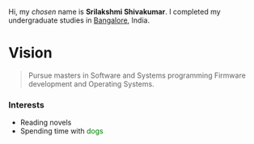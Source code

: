 
Hi, my *chosen* name is **Srilakshmi Shivakumar**. I completed my undergraduate studies in <span style="color:blue">[Bangalore](https://en.wikipedia.org/wiki/Bangalore)</span>, India.

# Vision
>Pursue masters in Software and Systems programming
>Firmware development and Operating Systems.

### Interests
  - Reading novels
  - Spending time with <span style="color:green">dogs</span>

